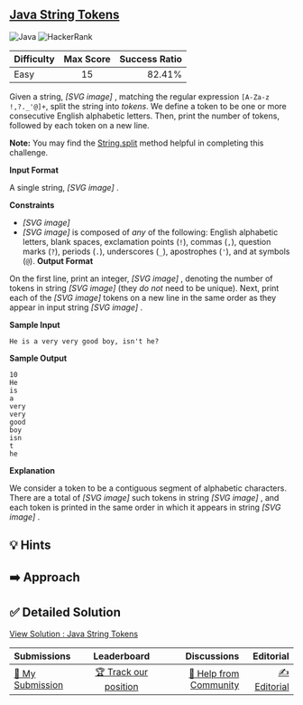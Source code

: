 ## [Java String Tokens](https://www.hackerrank.com/challenges/java-string-tokens)

![Java](https://img.shields.io/badge/java-%23ED8B00.svg?style=for-the-badge&logo=openjdk&logoColor=white) ![HackerRank](https://img.shields.io/badge/-Hackerrank-2EC866?style=for-the-badge&logo=HackerRank&logoColor=white)

| Difficulty | Max Score | Success Ratio |
|:-----------|:------------:|------------:|
| Easy       | 15      | 82.41%        |

Given a string,  *[SVG image]* , matching the regular expression `[A-Za-z !,?._'@]+`, split the string into *tokens*. We define a token to be one or more consecutive English alphabetic letters. Then, print the number of tokens, followed by each token on a new line.


**Note:** You may find the [String.split](https://docs.oracle.com/javase/8/docs/api/java/lang/String.html#split-java.lang.String-) method helpful in completing this challenge.

**Input Format**

A single string,  *[SVG image]* .

**Constraints**

* *[SVG image]*
* *[SVG image]*  is composed of *any* of the following: English alphabetic letters, blank spaces, exclamation points (`!`), commas (`,`), question marks (`?`), periods (`.`), underscores (`_`), apostrophes (`'`), and at symbols (`@`).
**Output Format**

On the first line, print an integer,  *[SVG image]* , denoting the number of tokens in string  *[SVG image]*  (they *do not* need to be unique). Next, print each of the  *[SVG image]*  tokens on a new line in the same order as they appear in input string  *[SVG image]* .

**Sample Input**


```
He is a very very good boy, isn't he?

```
**Sample Output**


```
10
He
is
a
very
very
good
boy
isn
t
he

```
**Explanation**

We consider a token to be a contiguous segment of alphabetic characters. There are a total of  *[SVG image]*  such tokens in string  *[SVG image]* , and each token is printed in the same order in which it appears in string  *[SVG image]* .


## 💡 Hints 

## ➡️ Approach 

## ✅ Detailed Solution
[View Solution : Java String Tokens](./Solution.java)

| Submissions | Leaderboard| Discussions | Editorial |
|:-----------|:------------:|------------:|------------:|
| [📝 My Submission](https://www.hackerrank.com/challenges/java-string-tokens/submissions) | [🏆 Track our position](https://www.hackerrank.com/challenges/java-string-tokens/leaderboard) | [🤔 Help from Community](https://www.hackerrank.com/challenges/java-string-tokens/forum) | [✍️ Editorial](https://www.hackerrank.com/challenges/java-string-tokens/editorial) |

